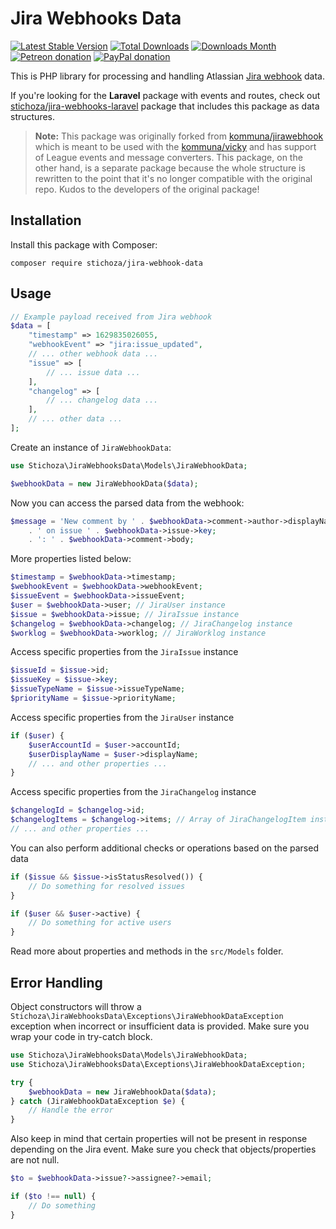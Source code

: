 Jira Webhooks Data
==================

[![Latest Stable Version](https://img.shields.io/packagist/v/Stichoza/jira-webhooks-data.svg)](https://packagist.org/packages/stichoza/jira-webhooks-data) [![Total Downloads](https://img.shields.io/packagist/dt/Stichoza/jira-webhooks-data.svg)](https://packagist.org/packages/stichoza/jira-webhooks-data) [![Downloads Month](https://img.shields.io/packagist/dm/Stichoza/jira-webhooks-data.svg)](https://packagist.org/packages/stichoza/jira-webhooks-data) [![Petreon donation](https://img.shields.io/badge/patreon-donate-orange.svg)](https://www.patreon.com/stichoza) [![PayPal donation](https://img.shields.io/badge/paypal-donate-blue.svg)](https://paypal.me/stichoza)

This is PHP library for processing and handling Atlassian [Jira webhook](https://developer.atlassian.com/jiradev/jira-apis/webhooks) data.

If you're looking for the **Laravel** package with events and routes, check out [stichoza/jira-webhooks-laravel](https://github.com/Stichoza/jira-webhooks-laravel) package that includes this package as data structures.

> **Note:** This package was originally forked from [kommuna/jirawebhook](https://github.com/kommuna/jirawebhook) which is meant to be used with the [kommuna/vicky](https://github.com/kommuna/vicky) and has support of League events and message converters. This package, on the other hand, is a separate package because the whole structure is rewritten to the point that it's no longer compatible with the original repo. Kudos to the developers of the original package!

## Installation

Install this package with Composer:

```
composer require stichoza/jira-webhook-data
```

## Usage  

```php
// Example payload received from Jira webhook
$data = [
    "timestamp" => 1629835026055,
    "webhookEvent" => "jira:issue_updated",
    // ... other webhook data ...
    "issue" => [
        // ... issue data ...
    ],
    "changelog" => [
        // ... changelog data ...
    ],
    // ... other data ...
];
```

Create an instance of `JiraWebhookData`:
```php
use Stichoza\JiraWebhooksData\Models\JiraWebhookData;

$webhookData = new JiraWebhookData($data);
```

Now you can access the parsed data from the webhook:

```php
$message = 'New comment by ' . $webhookData->comment->author->displayName
    . ' on issue ' . $webhookData->issue->key;
    . ': ' . $webhookData->comment->body;
```

More properties listed below:

```php
$timestamp = $webhookData->timestamp;
$webhookEvent = $webhookData->webhookEvent;
$issueEvent = $webhookData->issueEvent;
$user = $webhookData->user; // JiraUser instance
$issue = $webhookData->issue; // JiraIssue instance
$changelog = $webhookData->changelog; // JiraChangelog instance
$worklog = $webhookData->worklog; // JiraWorklog instance
```

Access specific properties from the `JiraIssue` instance

```php
$issueId = $issue->id;
$issueKey = $issue->key;
$issueTypeName = $issue->issueTypeName;
$priorityName = $issue->priorityName;
```

Access specific properties from the `JiraUser` instance

```php
if ($user) {
    $userAccountId = $user->accountId;
    $userDisplayName = $user->displayName;
    // ... and other properties ...
}
```

Access specific properties from the `JiraChangelog` instance

```php
$changelogId = $changelog->id;
$changelogItems = $changelog->items; // Array of JiraChangelogItem instances
// ... and other properties ...
```

You can also perform additional checks or operations based on the parsed data

```php
if ($issue && $issue->isStatusResolved()) {
    // Do something for resolved issues
}

if ($user && $user->active) {
    // Do something for active users
}
```

Read more about properties and methods in the `src/Models` folder.

## Error Handling

Object constructors will throw a `Stichoza\JiraWebhooksData\Exceptions\JiraWebhookDataException` exception when incorrect or insufficient data is provided. Make sure you wrap your code in try-catch block.

```php
use Stichoza\JiraWebhooksData\Models\JiraWebhookData;
use Stichoza\JiraWebhooksData\Exceptions\JiraWebhookDataException;

try {
    $webhookData = new JiraWebhookData($data);
} catch (JiraWebhookDataException $e) {
    // Handle the error
}
```

Also keep in mind that certain properties will not be present in response depending on the Jira event. Make sure you check that objects/properties are not null.

```php
$to = $webhookData->issue?->assignee?->email;

if ($to !== null) {
    // Do something
}
```
